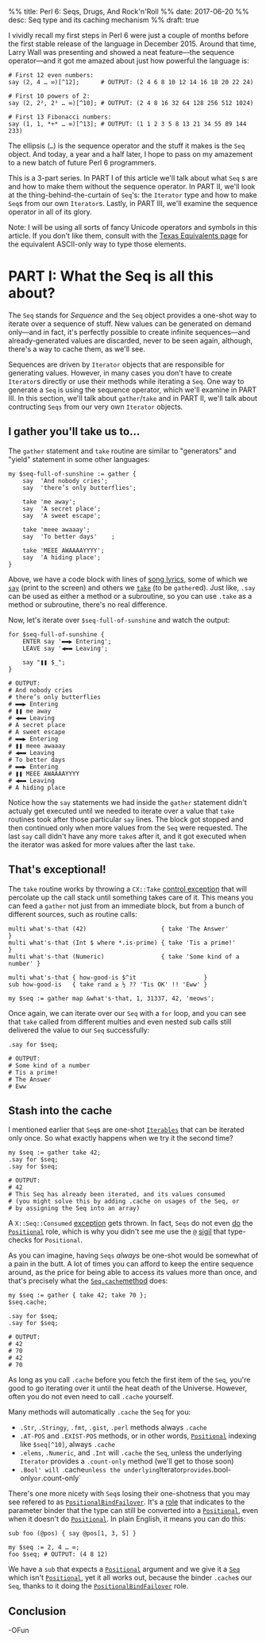 %% title: Perl 6: Seqs, Drugs, And Rock'n'Roll
%% date: 2017-06-20
%% desc: Seq type and its caching mechanism
%% draft: true

I vividly recall my first steps in Perl 6 were just a couple of months before
the first stable release of the language in December 2015. Around that time,
Larry Wall was presenting and showed a neat feature—the sequence operator—and
it got me amazed about just how powerful the language is:

    # First 12 even numbers:
    say (2, 4 … ∞)[^12];      # OUTPUT: (2 4 6 8 10 12 14 16 18 20 22 24)

    # First 10 powers of 2:
    say (2, 2², 2³ … ∞)[^10]; # OUTPUT: (2 4 8 16 32 64 128 256 512 1024)

    # First 13 Fibonacci numbers:
    say (1, 1, *+* … ∞)[^13]; # OUTPUT: (1 1 2 3 5 8 13 21 34 55 89 144 233)

The ellipsis (`…`) is the sequence operator and the stuff it makes is the `Seq`
object. And today, a year and a half later, I hope to pass on my amazement to a
new batch of future Perl 6 programmers.

This is a 3-part series. In PART I of this article we'll talk about what `Seq`
s are and how to make them without the sequence operator. In PART II, we'll
look at the thing-behind-the-curtain of `Seq`'s: the `Iterator` type and how
to make `Seq`s from our own `Iterator`s. Lastly, in PART III, we'll examine
the sequence operator in all of its glory.

Note: I will be using all sorts of fancy Unicode operators and symbols in this
article. If you don't like them, consult with the
[Texas Equivalents page](https://docs.perl6.org/language/unicode_texas)
for the equivalent ASCII-only way to type those elements.

# PART I: What the Seq is all this about?

The `Seq` stands for *Sequence* and the `Seq` object provides a one-shot way
to iterate over a sequence of stuff. New values can be generated on
demand only—and in fact, it's perfectly possible to create infinite sequences—and already-generated values are discarded, never to be seen again,
although, there's a way to cache them, as we'll see.

Sequences are driven by `Iterator` objects that are responsible for generating
values. However, in many cases you don't have to create `Iterator`s directly
or use their methods while iterating a `Seq`. One way to generate a `Seq` is
using the sequence operator, which we'll examine in PART III. In this section,
we'll talk about `gather`/`take` and in PART II, we'll talk about contructing
`Seqs` from our very own `Iterator` objects.

## I gather you'll take us to...

The `gather` statement and `take` routine are similar to "generators" and "yield" statement in some other languages:

    my $seq-full-of-sunshine := gather {
        say  'And nobody cries';
        say  'there’s only butterflies';

        take 'me away';
        say  'A secret place';
        say  'A sweet escape';

        take 'meee awaaay';
        say  'To better days'    ;

        take 'MEEE AWAAAAYYYY';
        say  'A hiding place';
    }

Above, we have a code block with lines of [song lyrics](https://www.youtube.com/watch?v=0btXhLdAuAc), some of which we
[`say`](https://docs.perl6.org/routine/say) (print to the screen) and others we
[`take`](https://docs.perl6.org/routine/take) (to be `gather`ed). Just like,
`.say` can be used as either a method or a subroutine, so you can use `.take`
as a method or subroutine, there's no real difference.

Now, let's iterate over `$seq-full-of-sunshine` and watch the output:

    for $seq-full-of-sunshine {
        ENTER say '▬▬▶ Entering';
        LEAVE say '◀▬▬ Leaving';

        say "❚❚ $_";
    }

    # OUTPUT:
    # And nobody cries
    # there’s only butterflies
    # ▬▬▶ Entering
    # ❚❚ me away
    # ◀▬▬ Leaving
    # A secret place
    # A sweet escape
    # ▬▬▶ Entering
    # ❚❚ meee awaaay
    # ◀▬▬ Leaving
    # To better days
    # ▬▬▶ Entering
    # ❚❚ MEEE AWAAAAYYYY
    # ◀▬▬ Leaving
    # A hiding place

Notice how the `say` statements we had inside the `gather` statement didn't
actualy get executed until we needed to iterate over a value that
`take` routines took after those particular `say` lines. The block got stopped
and then continued only when more values from the `Seq` were requested. The
last `say` call didn't have any more `take`s after it, and it got executed
when the iterator was asked for more values after the last `take`.

## That's exceptional!

The `take` routine works by throwing a `CX::Take`
[control exception](https://docs.perl6.org/syntax/CONTROL) that will
percolate up the call stack until something takes care of it. This means you
can feed a `gather` not just from an immediate block, but from a bunch of different sources, such as routine calls:

    multi what's-that (42)                     { take 'The Answer'            }
    multi what's-that (Int $ where *.is-prime) { take 'Tis a prime!'          }
    multi what's-that (Numeric)                { take 'Some kind of a number' }

    multi what's-that { how-good-is $^it                   }
    sub how-good-is   { take rand ≥ ½ ?? 'Tis OK' !! 'Eww' }

    my $seq := gather map &what's-that, 1, 31337, 42, 'meows';

Once again, we can iterate over our `Seq` with a `for` loop, and you can see
that `take` called from different multies and even nested sub calls still
delivered the value to our `Seq` successfully:

    .say for $seq;

    # OUTPUT:
    # Some kind of a number
    # Tis a prime!
    # The Answer
    # Eww

## Stash into the cache

I mentioned earlier that `Seq`s are one-shot [`Iterables`](https://docs.perl6.org/type/Iterable) that can be iterated only once. So what exactly happens
when we try it the second time?

    my $seq := gather take 42;
    .say for $seq;
    .say for $seq;

    # OUTPUT:
    # 42
    # This Seq has already been iterated, and its values consumed
    # (you might solve this by adding .cache on usages of the Seq, or
    # by assigning the Seq into an array)

A `X::Seq::Consumed` [exception](https://docs.perl6.org/type/Exception) gets
thrown. In fact, `Seqs` do not even
[do](https://docs.perl6.org/routine/does.html)
the [`Positional`](https://docs.perl6.org/type/Positional) role, which is why
you didn't see me use the `@` [sigil](https://docs.perl6.org/language/glossary#index-entry-Sigil) that type-checks for `Positional`.

As you can imagine, having `Seqs` *always* be one-shot would be somewhat of
a pain in the butt. A lot of times you can afford to keep the entire sequence
around, as the price for being able to access its values more than once, and
that's precisely what the [`Seq.cache`method](https://docs.perl6.org/type/Seq#(PositionalBindFailover)_method_cache) does:

    my $seq := gather { take 42; take 70 };
    $seq.cache;

    .say for $seq;
    .say for $seq;

    # OUTPUT:
    # 42
    # 70
    # 42
    # 70

As long as you call `.cache` before you fetch the first item of the `Seq`,
you're good to go iterating over it until the heat death of the Universe.
However, often you do not even need to call `.cache` yourself.

Many methods will automatically `.cache` the `Seq` for you:

- `.Str`, `.Stringy`, `.fmt`, `.gist`, `.perl` methods always `.cache`
- `.AT-POS` and `.EXIST-POS` methods, or in other words, [`Positional`](https://docs.perl6.org/type/Positional) indexing like `$seq[^10]`, always `.cache`
- `.elems`, `.Numeric`, and `.Int` will `.cache` the `Seq`, unless the underlying `Iterator` provides a `.count-only` method (we'll get to those soon)
- `.Bool' will `.cache` unless the underlying `Iterator` provides `.bool-only` or `.count-only`

There's one more nicety with `Seq`s losing their one-shotness that you may
see refered to as
[`PositionalBindFailover`](https://docs.perl6.org/type/PositionalBindFailover).
It's a [role](https://docs.perl6.org/syntax/role) that indicates to the
parameter binder that the type can still be converted into a [`Positional`](https://docs.perl6.org/type/Positional), even when it doesn't do
[`Positional`](https://docs.perl6.org/type/Positional). In plain English, it
means you can do this:

    sub foo (@pos) { say @pos[1, 3, 5] }

    my $seq := 2, 4 … ∞;
    foo $seq; # OUTPUT: (4 8 12)

We have a `sub` that expects a [`Positional`](https://docs.perl6.org/type/Positional) argument and we give it a [`Seq`](https://docs.perl6.org/type/Seq) which isn't [`Positional`](https://docs.perl6.org/type/Positional), yet it all works out, because the binder `.cache`s our `Seq`, thanks to
it doing the [`PositionalBindFailover`](https://docs.perl6.org/type/PositionalBindFailover) role.


## Conclusion


-OFun